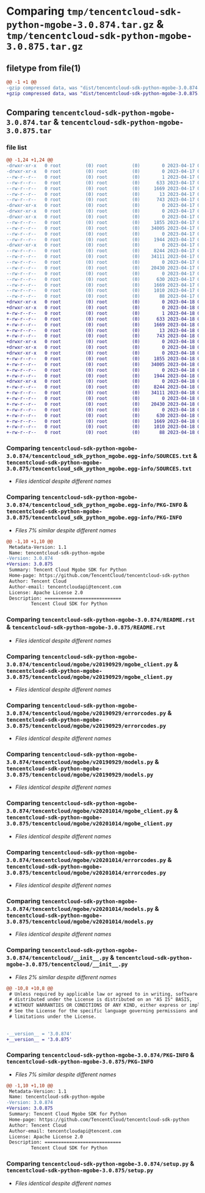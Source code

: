 # Comparing `tmp/tencentcloud-sdk-python-mgobe-3.0.874.tar.gz` & `tmp/tencentcloud-sdk-python-mgobe-3.0.875.tar.gz`

## filetype from file(1)

```diff
@@ -1 +1 @@
-gzip compressed data, was "dist/tencentcloud-sdk-python-mgobe-3.0.874.tar", last modified: Mon Apr 17 00:34:23 2023, max compression
+gzip compressed data, was "dist/tencentcloud-sdk-python-mgobe-3.0.875.tar", last modified: Tue Apr 18 00:46:04 2023, max compression
```

## Comparing `tencentcloud-sdk-python-mgobe-3.0.874.tar` & `tencentcloud-sdk-python-mgobe-3.0.875.tar`

### file list

```diff
@@ -1,24 +1,24 @@
-drwxr-xr-x   0 root         (0) root         (0)        0 2023-04-17 00:34:23.000000 tencentcloud-sdk-python-mgobe-3.0.874/
-drwxr-xr-x   0 root         (0) root         (0)        0 2023-04-17 00:34:23.000000 tencentcloud-sdk-python-mgobe-3.0.874/tencentcloud_sdk_python_mgobe.egg-info/
--rw-r--r--   0 root         (0) root         (0)        1 2023-04-17 00:34:23.000000 tencentcloud-sdk-python-mgobe-3.0.874/tencentcloud_sdk_python_mgobe.egg-info/dependency_links.txt
--rw-r--r--   0 root         (0) root         (0)      633 2023-04-17 00:34:23.000000 tencentcloud-sdk-python-mgobe-3.0.874/tencentcloud_sdk_python_mgobe.egg-info/SOURCES.txt
--rw-r--r--   0 root         (0) root         (0)     1669 2023-04-17 00:34:23.000000 tencentcloud-sdk-python-mgobe-3.0.874/tencentcloud_sdk_python_mgobe.egg-info/PKG-INFO
--rw-r--r--   0 root         (0) root         (0)       13 2023-04-17 00:34:23.000000 tencentcloud-sdk-python-mgobe-3.0.874/tencentcloud_sdk_python_mgobe.egg-info/top_level.txt
--rw-r--r--   0 root         (0) root         (0)      743 2023-04-17 00:34:23.000000 tencentcloud-sdk-python-mgobe-3.0.874/README.rst
-drwxr-xr-x   0 root         (0) root         (0)        0 2023-04-17 00:34:23.000000 tencentcloud-sdk-python-mgobe-3.0.874/tencentcloud/
-drwxr-xr-x   0 root         (0) root         (0)        0 2023-04-17 00:34:23.000000 tencentcloud-sdk-python-mgobe-3.0.874/tencentcloud/mgobe/
-drwxr-xr-x   0 root         (0) root         (0)        0 2023-04-17 00:34:23.000000 tencentcloud-sdk-python-mgobe-3.0.874/tencentcloud/mgobe/v20190929/
--rw-r--r--   0 root         (0) root         (0)     1855 2023-04-17 00:34:23.000000 tencentcloud-sdk-python-mgobe-3.0.874/tencentcloud/mgobe/v20190929/mgobe_client.py
--rw-r--r--   0 root         (0) root         (0)    34005 2023-04-17 00:34:23.000000 tencentcloud-sdk-python-mgobe-3.0.874/tencentcloud/mgobe/v20190929/errorcodes.py
--rw-r--r--   0 root         (0) root         (0)        0 2023-04-17 00:34:23.000000 tencentcloud-sdk-python-mgobe-3.0.874/tencentcloud/mgobe/v20190929/__init__.py
--rw-r--r--   0 root         (0) root         (0)     1944 2023-04-17 00:34:23.000000 tencentcloud-sdk-python-mgobe-3.0.874/tencentcloud/mgobe/v20190929/models.py
-drwxr-xr-x   0 root         (0) root         (0)        0 2023-04-17 00:34:23.000000 tencentcloud-sdk-python-mgobe-3.0.874/tencentcloud/mgobe/v20201014/
--rw-r--r--   0 root         (0) root         (0)     8244 2023-04-17 00:34:23.000000 tencentcloud-sdk-python-mgobe-3.0.874/tencentcloud/mgobe/v20201014/mgobe_client.py
--rw-r--r--   0 root         (0) root         (0)    34111 2023-04-17 00:34:23.000000 tencentcloud-sdk-python-mgobe-3.0.874/tencentcloud/mgobe/v20201014/errorcodes.py
--rw-r--r--   0 root         (0) root         (0)        0 2023-04-17 00:34:23.000000 tencentcloud-sdk-python-mgobe-3.0.874/tencentcloud/mgobe/v20201014/__init__.py
--rw-r--r--   0 root         (0) root         (0)    20430 2023-04-17 00:34:23.000000 tencentcloud-sdk-python-mgobe-3.0.874/tencentcloud/mgobe/v20201014/models.py
--rw-r--r--   0 root         (0) root         (0)        0 2023-04-17 00:34:23.000000 tencentcloud-sdk-python-mgobe-3.0.874/tencentcloud/mgobe/__init__.py
--rw-r--r--   0 root         (0) root         (0)      630 2023-04-17 00:34:23.000000 tencentcloud-sdk-python-mgobe-3.0.874/tencentcloud/__init__.py
--rw-r--r--   0 root         (0) root         (0)     1669 2023-04-17 00:34:23.000000 tencentcloud-sdk-python-mgobe-3.0.874/PKG-INFO
--rw-r--r--   0 root         (0) root         (0)     1010 2023-04-17 00:34:23.000000 tencentcloud-sdk-python-mgobe-3.0.874/setup.py
--rw-r--r--   0 root         (0) root         (0)       88 2023-04-17 00:34:23.000000 tencentcloud-sdk-python-mgobe-3.0.874/setup.cfg
+drwxr-xr-x   0 root         (0) root         (0)        0 2023-04-18 00:46:04.000000 tencentcloud-sdk-python-mgobe-3.0.875/
+drwxr-xr-x   0 root         (0) root         (0)        0 2023-04-18 00:46:04.000000 tencentcloud-sdk-python-mgobe-3.0.875/tencentcloud_sdk_python_mgobe.egg-info/
+-rw-r--r--   0 root         (0) root         (0)        1 2023-04-18 00:46:04.000000 tencentcloud-sdk-python-mgobe-3.0.875/tencentcloud_sdk_python_mgobe.egg-info/dependency_links.txt
+-rw-r--r--   0 root         (0) root         (0)      633 2023-04-18 00:46:04.000000 tencentcloud-sdk-python-mgobe-3.0.875/tencentcloud_sdk_python_mgobe.egg-info/SOURCES.txt
+-rw-r--r--   0 root         (0) root         (0)     1669 2023-04-18 00:46:04.000000 tencentcloud-sdk-python-mgobe-3.0.875/tencentcloud_sdk_python_mgobe.egg-info/PKG-INFO
+-rw-r--r--   0 root         (0) root         (0)       13 2023-04-18 00:46:04.000000 tencentcloud-sdk-python-mgobe-3.0.875/tencentcloud_sdk_python_mgobe.egg-info/top_level.txt
+-rw-r--r--   0 root         (0) root         (0)      743 2023-04-18 00:46:04.000000 tencentcloud-sdk-python-mgobe-3.0.875/README.rst
+drwxr-xr-x   0 root         (0) root         (0)        0 2023-04-18 00:46:04.000000 tencentcloud-sdk-python-mgobe-3.0.875/tencentcloud/
+drwxr-xr-x   0 root         (0) root         (0)        0 2023-04-18 00:46:04.000000 tencentcloud-sdk-python-mgobe-3.0.875/tencentcloud/mgobe/
+drwxr-xr-x   0 root         (0) root         (0)        0 2023-04-18 00:46:04.000000 tencentcloud-sdk-python-mgobe-3.0.875/tencentcloud/mgobe/v20190929/
+-rw-r--r--   0 root         (0) root         (0)     1855 2023-04-18 00:46:04.000000 tencentcloud-sdk-python-mgobe-3.0.875/tencentcloud/mgobe/v20190929/mgobe_client.py
+-rw-r--r--   0 root         (0) root         (0)    34005 2023-04-18 00:46:04.000000 tencentcloud-sdk-python-mgobe-3.0.875/tencentcloud/mgobe/v20190929/errorcodes.py
+-rw-r--r--   0 root         (0) root         (0)        0 2023-04-18 00:46:04.000000 tencentcloud-sdk-python-mgobe-3.0.875/tencentcloud/mgobe/v20190929/__init__.py
+-rw-r--r--   0 root         (0) root         (0)     1944 2023-04-18 00:46:04.000000 tencentcloud-sdk-python-mgobe-3.0.875/tencentcloud/mgobe/v20190929/models.py
+drwxr-xr-x   0 root         (0) root         (0)        0 2023-04-18 00:46:04.000000 tencentcloud-sdk-python-mgobe-3.0.875/tencentcloud/mgobe/v20201014/
+-rw-r--r--   0 root         (0) root         (0)     8244 2023-04-18 00:46:04.000000 tencentcloud-sdk-python-mgobe-3.0.875/tencentcloud/mgobe/v20201014/mgobe_client.py
+-rw-r--r--   0 root         (0) root         (0)    34111 2023-04-18 00:46:04.000000 tencentcloud-sdk-python-mgobe-3.0.875/tencentcloud/mgobe/v20201014/errorcodes.py
+-rw-r--r--   0 root         (0) root         (0)        0 2023-04-18 00:46:04.000000 tencentcloud-sdk-python-mgobe-3.0.875/tencentcloud/mgobe/v20201014/__init__.py
+-rw-r--r--   0 root         (0) root         (0)    20430 2023-04-18 00:46:04.000000 tencentcloud-sdk-python-mgobe-3.0.875/tencentcloud/mgobe/v20201014/models.py
+-rw-r--r--   0 root         (0) root         (0)        0 2023-04-18 00:46:04.000000 tencentcloud-sdk-python-mgobe-3.0.875/tencentcloud/mgobe/__init__.py
+-rw-r--r--   0 root         (0) root         (0)      630 2023-04-18 00:46:04.000000 tencentcloud-sdk-python-mgobe-3.0.875/tencentcloud/__init__.py
+-rw-r--r--   0 root         (0) root         (0)     1669 2023-04-18 00:46:04.000000 tencentcloud-sdk-python-mgobe-3.0.875/PKG-INFO
+-rw-r--r--   0 root         (0) root         (0)     1010 2023-04-18 00:46:04.000000 tencentcloud-sdk-python-mgobe-3.0.875/setup.py
+-rw-r--r--   0 root         (0) root         (0)       88 2023-04-18 00:46:04.000000 tencentcloud-sdk-python-mgobe-3.0.875/setup.cfg
```

### Comparing `tencentcloud-sdk-python-mgobe-3.0.874/tencentcloud_sdk_python_mgobe.egg-info/SOURCES.txt` & `tencentcloud-sdk-python-mgobe-3.0.875/tencentcloud_sdk_python_mgobe.egg-info/SOURCES.txt`

 * *Files identical despite different names*

### Comparing `tencentcloud-sdk-python-mgobe-3.0.874/tencentcloud_sdk_python_mgobe.egg-info/PKG-INFO` & `tencentcloud-sdk-python-mgobe-3.0.875/tencentcloud_sdk_python_mgobe.egg-info/PKG-INFO`

 * *Files 7% similar despite different names*

```diff
@@ -1,10 +1,10 @@
 Metadata-Version: 1.1
 Name: tencentcloud-sdk-python-mgobe
-Version: 3.0.874
+Version: 3.0.875
 Summary: Tencent Cloud Mgobe SDK for Python
 Home-page: https://github.com/TencentCloud/tencentcloud-sdk-python
 Author: Tencent Cloud
 Author-email: tencentcloudapi@tencent.com
 License: Apache License 2.0
 Description: ============================
         Tencent Cloud SDK for Python
```

### Comparing `tencentcloud-sdk-python-mgobe-3.0.874/README.rst` & `tencentcloud-sdk-python-mgobe-3.0.875/README.rst`

 * *Files identical despite different names*

### Comparing `tencentcloud-sdk-python-mgobe-3.0.874/tencentcloud/mgobe/v20190929/mgobe_client.py` & `tencentcloud-sdk-python-mgobe-3.0.875/tencentcloud/mgobe/v20190929/mgobe_client.py`

 * *Files identical despite different names*

### Comparing `tencentcloud-sdk-python-mgobe-3.0.874/tencentcloud/mgobe/v20190929/errorcodes.py` & `tencentcloud-sdk-python-mgobe-3.0.875/tencentcloud/mgobe/v20190929/errorcodes.py`

 * *Files identical despite different names*

### Comparing `tencentcloud-sdk-python-mgobe-3.0.874/tencentcloud/mgobe/v20190929/models.py` & `tencentcloud-sdk-python-mgobe-3.0.875/tencentcloud/mgobe/v20190929/models.py`

 * *Files identical despite different names*

### Comparing `tencentcloud-sdk-python-mgobe-3.0.874/tencentcloud/mgobe/v20201014/mgobe_client.py` & `tencentcloud-sdk-python-mgobe-3.0.875/tencentcloud/mgobe/v20201014/mgobe_client.py`

 * *Files identical despite different names*

### Comparing `tencentcloud-sdk-python-mgobe-3.0.874/tencentcloud/mgobe/v20201014/errorcodes.py` & `tencentcloud-sdk-python-mgobe-3.0.875/tencentcloud/mgobe/v20201014/errorcodes.py`

 * *Files identical despite different names*

### Comparing `tencentcloud-sdk-python-mgobe-3.0.874/tencentcloud/mgobe/v20201014/models.py` & `tencentcloud-sdk-python-mgobe-3.0.875/tencentcloud/mgobe/v20201014/models.py`

 * *Files identical despite different names*

### Comparing `tencentcloud-sdk-python-mgobe-3.0.874/tencentcloud/__init__.py` & `tencentcloud-sdk-python-mgobe-3.0.875/tencentcloud/__init__.py`

 * *Files 2% similar despite different names*

```diff
@@ -10,8 +10,8 @@
 # Unless required by applicable law or agreed to in writing, software
 # distributed under the License is distributed on an "AS IS" BASIS,
 # WITHOUT WARRANTIES OR CONDITIONS OF ANY KIND, either express or implied.
 # See the License for the specific language governing permissions and
 # limitations under the License.
 
 
-__version__ = '3.0.874'
+__version__ = '3.0.875'
```

### Comparing `tencentcloud-sdk-python-mgobe-3.0.874/PKG-INFO` & `tencentcloud-sdk-python-mgobe-3.0.875/PKG-INFO`

 * *Files 7% similar despite different names*

```diff
@@ -1,10 +1,10 @@
 Metadata-Version: 1.1
 Name: tencentcloud-sdk-python-mgobe
-Version: 3.0.874
+Version: 3.0.875
 Summary: Tencent Cloud Mgobe SDK for Python
 Home-page: https://github.com/TencentCloud/tencentcloud-sdk-python
 Author: Tencent Cloud
 Author-email: tencentcloudapi@tencent.com
 License: Apache License 2.0
 Description: ============================
         Tencent Cloud SDK for Python
```

### Comparing `tencentcloud-sdk-python-mgobe-3.0.874/setup.py` & `tencentcloud-sdk-python-mgobe-3.0.875/setup.py`

 * *Files identical despite different names*

